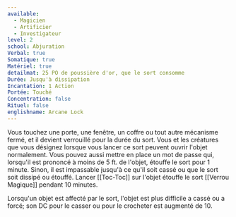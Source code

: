 ```yaml
---
available:
  - Magicien
  - Artificier
  - Investigateur
level: 2
school: Abjuration
Verbal: true
Somatique: true
Matériel: true
detailmat: 25 PO de poussière d'or, que le sort consomme
Durée: Jusqu'à dissipation
Incantation: 1 Action
Portée: Touché
Concentration: false
Rituel: false
englishname: Arcane Lock
---
```

Vous touchez une porte, une fenêtre, un coffre ou tout autre mécanisme fermé, et il devient verrouillé pour la durée du sort. Vous et les créatures que vous désignez lorsque vous lancer ce sort peuvent ouvrir l'objet normalement. Vous pouvez aussi mettre en place un mot de passe qui, lorsqu'il est prononcé à moins de 5 ft. de l'objet, étouffe le sort pour 1 minute. Sinon, il est impassable jusqu'à ce qu'il soit cassé ou que le sort soit dissipé ou étouffé. Lancer [[Toc-Toc]] sur l'objet étouffe le sort [[Verrou Magique]] pendant 10 minutes.

Lorsqu'un objet est affecté par le sort, l'objet est plus difficile a cassé ou a forcé; son DC pour le casser ou pour le crocheter est augmenté de 10.
